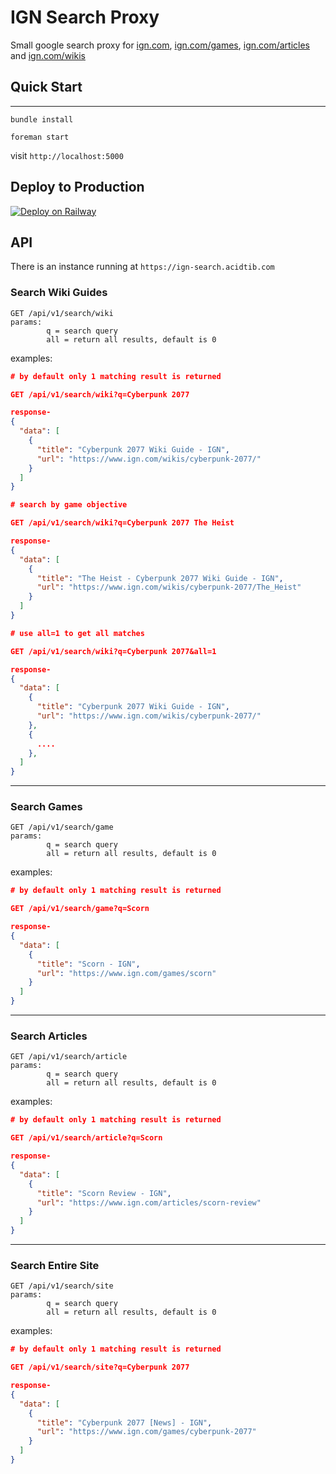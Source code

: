 # IGN Search Proxy

Small google search proxy for [ign.com](https://ign.com), [ign.com/games](https://ign.com/games), [ign.com/articles](https://ign.com/articles) and [ign.com/wikis](https://ign.com/wikis)

## Quick Start
---
```
bundle install
```

```
foreman start
```

visit `http://localhost:5000`

## Deploy to Production
[![Deploy on Railway](https://railway.app/button.svg)](https://railway.app/new/template/f220i8?referralCode=nLHZEt)

## API

There is an instance running at `https://ign-search.acidtib.com`

### Search Wiki Guides
```
GET /api/v1/search/wiki
params: 
		q = search query
		all = return all results, default is 0
```
examples:
```json
# by default only 1 matching result is returned

GET /api/v1/search/wiki?q=Cyberpunk 2077

response-
{
  "data": [
    {
      "title": "Cyberpunk 2077 Wiki Guide - IGN",
      "url": "https://www.ign.com/wikis/cyberpunk-2077/"
    }
  ]
}

# search by game objective

GET /api/v1/search/wiki?q=Cyberpunk 2077 The Heist

response-
{
  "data": [
    {
      "title": "The Heist - Cyberpunk 2077 Wiki Guide - IGN",
      "url": "https://www.ign.com/wikis/cyberpunk-2077/The_Heist"
    }
  ]
}
```

```json
# use all=1 to get all matches

GET /api/v1/search/wiki?q=Cyberpunk 2077&all=1

response-
{
  "data": [
    {
      "title": "Cyberpunk 2077 Wiki Guide - IGN",
      "url": "https://www.ign.com/wikis/cyberpunk-2077/"
    },
    {
      ....
    },
  ]
}
```

---
### Search Games
```
GET /api/v1/search/game
params: 
		q = search query
		all = return all results, default is 0
```
examples:
```json
# by default only 1 matching result is returned

GET /api/v1/search/game?q=Scorn

response-
{
  "data": [
    {
      "title": "Scorn - IGN",
      "url": "https://www.ign.com/games/scorn"
    }
  ]
}
```

---
### Search Articles
```
GET /api/v1/search/article
params: 
		q = search query
		all = return all results, default is 0
```
examples:
```json
# by default only 1 matching result is returned

GET /api/v1/search/article?q=Scorn

response-
{
  "data": [
    {
      "title": "Scorn Review - IGN",
      "url": "https://www.ign.com/articles/scorn-review"
    }
  ]
}
```

---
### Search Entire Site
```
GET /api/v1/search/site
params: 
		q = search query
		all = return all results, default is 0
```
examples:
```json
# by default only 1 matching result is returned

GET /api/v1/search/site?q=Cyberpunk 2077

response-
{
  "data": [
    {
      "title": "Cyberpunk 2077 [News] - IGN",
      "url": "https://www.ign.com/games/cyberpunk-2077"
    }
  ]
}
```